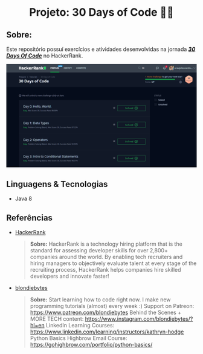 # <div align="center">Projeto: 30 Days of Code 👨‍💻</div>

## Sobre: 

Este repositório possuí exercícios e atividades desenvolvidas na jornada ***[30 Days Of Code](https://www.hackerrank.com)*** no HackerRank.

![](./about-project/prints/project.png)

## Linguagens & Tecnologias 
 - Java 8

## Referências
- [HackerRank](https://www.hackerrank.com)	
  > **Sobre:**	HackerRank is a technology hiring platform that is the standard for assessing developer skills for over 2,800+ companies around the world. By enabling tech recruiters and hiring managers to objectively evaluate talent at every stage of the recruiting process, HackerRank helps companies hire skilled developers and innovate faster!

- [blondiebytes](https://www.youtube.com/c/KathrynHodgeblondiebytes/featured)	
  > **Sobre:** Start learning how to code right now. I make new programming tutorials (almost) every week :) Support on Patreon: https://www.patreon.com/blondiebytes Behind the Scenes + MORE TECH content: https://www.instagram.com/blondiebytes/?hl=en LinkedIn Learning Courses: https://www.linkedin.com/learning/instructors/kathryn-hodge Python Basics Highbrow Email Course: https://gohighbrow.com/portfolio/python-basics/
